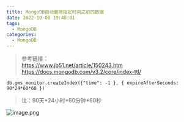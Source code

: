 ```yaml
---
title: MongoDB自动删除指定时间之前的数据
date: 2022-10-08 19:46:01
tags:
  - MongoDB
categories:
  - MongoDB
---
```

> 参考链接：  
https://www.jb51.net/article/150243.htm  
https://docs.mongodb.com/v3.2/core/index-ttl/

`db.gms_monitor.createIndex({"time": -1 }, { expireAfterSeconds: 90*24*60*60 })`

> 注：90天\*24小时\*60分钟\*60秒
<!-- more -->
![image.png](https://i.loli.net/2020/10/08/jlLFBeg47ho8ZSv.png)

